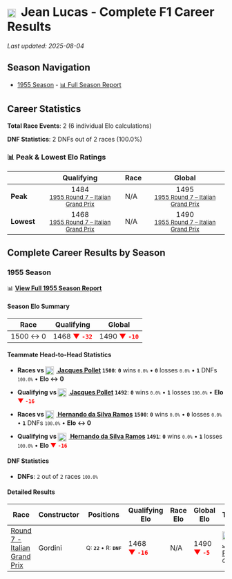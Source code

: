 # <img src="https://upload.wikimedia.org/wikipedia/commons/c/c3/Flag_of_France.svg" alt="France" width="20" height="auto" style="vertical-align: middle; margin-right: 5px;" onerror="this.outerHTML='🇫🇷'; this.style.marginRight='5px';"/> Jean Lucas - Complete F1 Career Results

*Last updated: 2025-08-04*

## Season Navigation

- [1955 Season](#1955-season) - [📊 Full Season Report](../seasons/1955-season-report)

## Career Statistics

**Total Race Events**: 2 (6 individual Elo calculations)

**DNF Statistics**: 2 DNFs out of 2 races (100.0%)

### 📊 Peak & Lowest Elo Ratings

| &nbsp; | Qualifying | Race | Global |
|-------|------------|------|--------|
| **Peak** | <center> 1484 <br/><small> [1955 Round 7 – Italian Grand Prix](../seasons/1955-season-report#round-7-italian-grand-prix) </small></center> | N/A | <center> 1495  <br/><small> [1955 Round 7 – Italian Grand Prix](../seasons/1955-season-report#round-7-italian-grand-prix) </small></center> |
| **Lowest** | <center> 1468 <br/><small> [1955 Round 7 – Italian Grand Prix](../seasons/1955-season-report#round-7-italian-grand-prix) </small></center> | N/A | <center> 1490 <br/><small> [1955 Round 7 – Italian Grand Prix](../seasons/1955-season-report#round-7-italian-grand-prix) </small></center> |


## Complete Career Results by Season

### 1955 Season

📊 **[View Full 1955 Season Report](../seasons/1955-season-report)**

#### Season Elo Summary

| Race | Qualifying | Global |
|------|------------|--------|
| 1500 ↔ 0 | 1468 **<span style="color: red;">▼&nbsp;`-32`</span>** | 1490 **<span style="color: red;">▼&nbsp;`-10`</span>** |

#### Teammate Head-to-Head Statistics

- **Races vs [<img src="https://upload.wikimedia.org/wikipedia/commons/c/c3/Flag_of_France.svg" alt="France" width="20" height="auto" style="vertical-align: middle; margin-right: 5px;" onerror="this.outerHTML='🇫🇷'; this.style.marginRight='5px';"/> Jacques Pollet](jacques-pollet) `1500`**: **`0`** wins <small>`0.0%`</small> • **`0`** losses <small>`0.0%`</small> • **`1`** DNFs <small>`100.0%`</small> • **Elo ↔ 0**
- **Qualifying vs [<img src="https://upload.wikimedia.org/wikipedia/commons/c/c3/Flag_of_France.svg" alt="France" width="20" height="auto" style="vertical-align: middle; margin-right: 5px;" onerror="this.outerHTML='🇫🇷'; this.style.marginRight='5px';"/> Jacques Pollet](jacques-pollet) `1492`**: **`0`** wins <small>`0.0%`</small> • **`1`** losses <small>`100.0%`</small> • **Elo <span style="color: red;">▼&nbsp;`-16`</span>**

- **Races vs [<img src="https://upload.wikimedia.org/wikipedia/commons/0/05/Flag_of_Brazil.svg" alt="Brazil" width="20" height="auto" style="vertical-align: middle; margin-right: 5px;" onerror="this.outerHTML='🇧🇷'; this.style.marginRight='5px';"/> Hernando da Silva Ramos](hernando-da-silva-ramos) `1500`**: **`0`** wins <small>`0.0%`</small> • **`0`** losses <small>`0.0%`</small> • **`1`** DNFs <small>`100.0%`</small> • **Elo ↔ 0**
- **Qualifying vs [<img src="https://upload.wikimedia.org/wikipedia/commons/0/05/Flag_of_Brazil.svg" alt="Brazil" width="20" height="auto" style="vertical-align: middle; margin-right: 5px;" onerror="this.outerHTML='🇧🇷'; this.style.marginRight='5px';"/> Hernando da Silva Ramos](hernando-da-silva-ramos) `1491`**: **`0`** wins <small>`0.0%`</small> • **`1`** losses <small>`100.0%`</small> • **Elo <span style="color: red;">▼&nbsp;`-16`</span>**

#### DNF Statistics

- **DNFs**: `2` out of `2` races <small>`100.0%`</small>

#### Detailed Results

| Race | Constructor | Positions | Qualifying Elo | Race Elo | Global Elo | Teammate |
|------|-------------|-----------|----------------|----------|------------|----------|
| [Round 7 - Italian Grand Prix](../seasons/1955-season-report#round-7-italian-grand-prix) | Gordini | <small>Q:&nbsp;**`22`**&nbsp;•&nbsp;R:&nbsp;**`DNF`**</small> | 1468 **<span style="color: red;">▼&nbsp;`-16`</span>** | N/A | 1490 **<span style="color: red;">▼&nbsp;`-5`</span>** | [<img src="https://upload.wikimedia.org/wikipedia/commons/c/c3/Flag_of_France.svg" alt="France" width="20" height="auto" style="vertical-align: middle; margin-right: 5px;" onerror="this.outerHTML='🇫🇷'; this.style.marginRight='5px';"/> Jacques Pollet](jacques-pollet)<br/><small>Q:&nbsp;**`19`**&nbsp;•&nbsp;R:&nbsp;**`DNF`**</small> |

